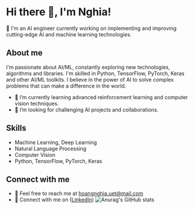 # Hi there 👋, I'm Nghia!

🔭 I'm an AI engineer currently working on implementing and improving cutting-edge AI and machine learning technologies.

## About me 

I'm passionate about AI/ML, constantly exploring new technologies, algorithms and libraries. I'm skilled in Python, TensorFlow, PyTorch, Keras and other AI/ML toolkits. I believe in the power of AI to solve complex problems that can make a difference in the world.

- 🌱 I’m currently learning advanced reinforcement learning and computer vision techniques.
- 🤔 I’m looking for challenging AI projects and collaborations.

## Skills 

- Machine Learning, Deep Learning
- Natural Language Processing
- Computer Vision
- Python, TensorFlow, PyTorch, Keras


## Connect with me

- 📩 Feel free to reach me at hoangnghia.uet@mail.com
- 💼 Connect with me on ([LinkedIn](https://www.linkedin.com/in/deptraicucmanh/))
![Anurag's GitHub stats](https://github-readme-stats.vercel.app/api?username=Nghiauet&hide=contribs&count_private=True&show_icons=True&theme=tokyonight)
